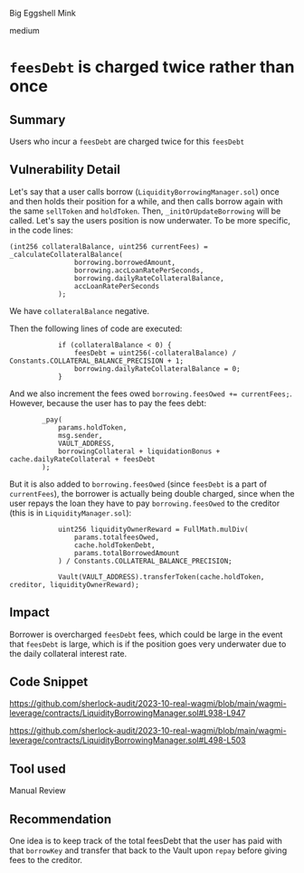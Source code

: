 Big Eggshell Mink

medium

# `feesDebt` is charged twice rather than once
## Summary

Users who incur a `feesDebt` are charged twice for this `feesDebt`

## Vulnerability Detail

Let's say that a user calls borrow (`LiquidityBorrowingManager.sol`) once and then holds their position for a while, and then calls borrow again with the same `sellToken` and `holdToken`. Then, `_initOrUpdateBorrowing` will be called. Let's say the users position is now underwater. To be more specific, in the code lines:

```solidity
(int256 collateralBalance, uint256 currentFees) = _calculateCollateralBalance(
                borrowing.borrowedAmount,
                borrowing.accLoanRatePerSeconds,
                borrowing.dailyRateCollateralBalance,
                accLoanRatePerSeconds
            );
```
We have `collateralBalance` negative.

Then the following lines of code are executed:
```solidity
            if (collateralBalance < 0) {
                feesDebt = uint256(-collateralBalance) / Constants.COLLATERAL_BALANCE_PRECISION + 1;
                borrowing.dailyRateCollateralBalance = 0;
            }
```

And we also increment the fees owed `borrowing.feesOwed += currentFees;`. However, because the user has to pay the fees debt:

```solidity
        _pay(
            params.holdToken,
            msg.sender,
            VAULT_ADDRESS,
            borrowingCollateral + liquidationBonus + cache.dailyRateCollateral + feesDebt
        );
```

But it is also added to `borrowing.feesOwed` (since `feesDebt` is a part of `currentFees`), the borrower is actually being double charged, since when the user repays the loan they have to pay `borrowing.feesOwed` to the creditor (this is in `LiquidityManager.sol`):

```solidity
            uint256 liquidityOwnerReward = FullMath.mulDiv(
                params.totalfeesOwed,
                cache.holdTokenDebt,
                params.totalBorrowedAmount
            ) / Constants.COLLATERAL_BALANCE_PRECISION;

            Vault(VAULT_ADDRESS).transferToken(cache.holdToken, creditor, liquidityOwnerReward);
```

## Impact

Borrower is overcharged `feesDebt` fees, which could be large in the event that `feesDebt` is large, which is if the position goes very underwater due to the daily collateral interest rate. 

## Code Snippet

https://github.com/sherlock-audit/2023-10-real-wagmi/blob/main/wagmi-leverage/contracts/LiquidityBorrowingManager.sol#L938-L947

https://github.com/sherlock-audit/2023-10-real-wagmi/blob/main/wagmi-leverage/contracts/LiquidityBorrowingManager.sol#L498-L503

## Tool used

Manual Review

## Recommendation
One idea is to keep track of the total feesDebt that the user has paid with that `borrowKey` and transfer that back to the Vault upon `repay` before giving fees to the creditor. 